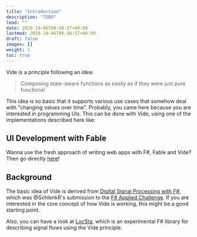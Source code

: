 ```yaml
---
title: "Introduction"
description: "TODO"
lead: ""
date: 2020-10-06T08:48:57+00:00
lastmod: 2020-10-06T08:48:57+00:00
draft: false
images: []
weight: 1
toc: true
---
```


Vide is a principle following an idea:

> Composing state-aware functions as easily as if they were just pure functions!

This idea is so basic that it supports various use cases that somehow deal with "changing values over time". Probably, you came here because you are interested in programming UIs. This can be done with Vide, using one of the implementations described here like:

## UI Development with Fable

Wanna use the fresh approach of writing web apps with F#, Fable and Vide? Then go directly [here](/docs/vide.ui.fable/introduction)!

## Background

The basic idea of Vide is derived from [Digital Signal Processing with F#](https://github.com/RonaldSchlenker/applied_fsharp_challenge/blob/master/docs/index.md), which was @SchlenkR's submission to the [F# Applied Challenge](https://sergeytihon.com/2019/05/31/f-weekly-22-2019-winners-of-applied-f-challenge/). If you are interested in the core concept of how Vide is working, this might be a good starting point.

Also, you can have a look at [LocSta](https://github.com/fsprojects/LocSta/blob/master/README.md), which is an experimental F# library for describing signal flows using the Vide principle.


